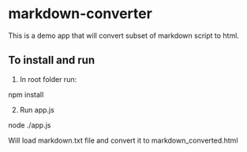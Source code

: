 # markdown-converter

This is a demo app that will convert subset of markdown script to html.

## To install and run

1) In root folder run:

npm install

2) Run app.js

node ./app.js

Will load markdown.txt file and convert it to markdown_converted.html   

